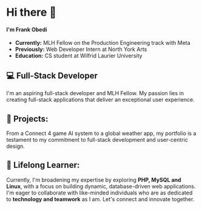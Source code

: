 # Hi there 👋

#### I'm Frank Obedi

- **Currently:** MLH Fellow on the Production Engineering track with Meta
- **Previously:** Web Developer Intern at North York Arts
- **Education:** CS student at Wilfrid Laurier University

## 💻 Full-Stack Developer

I'm an aspiring full-stack developer and MLH Fellow. My passion lies in creating full-stack applications that deliver an exceptional user experience.

## 🚀 Projects:

From a Connect 4 game AI system to a global weather app, my portfolio is a testament to my commitment to full-stack development and user-centric design.

## 🌱 Lifelong Learner:

Currently, I'm broadening my expertise by exploring **PHP, MySQL and Linux**, with a focus on building dynamic, database-driven web applications. <br>
I'm eager to collaborate with like-minded individuals who are as dedicated to **technology and teamwork** as I am. Let's connect and innovate together.
